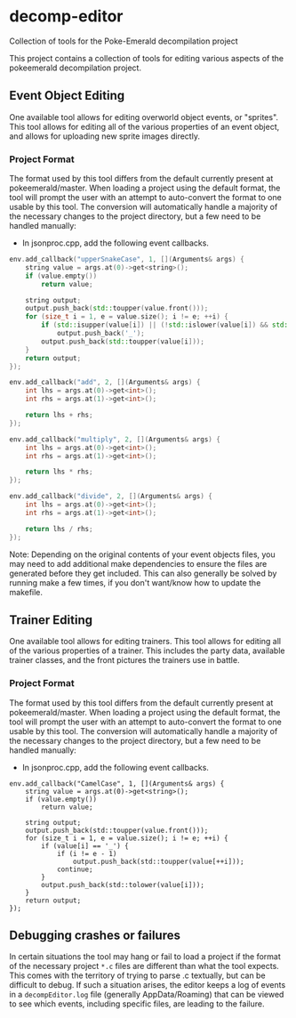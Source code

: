 # decomp-editor
Collection of tools for the Poke-Emerald decompilation project

This project contains a collection of tools for editing various aspects of the pokeemerald
decompilation project.

## Event Object Editing

One available tool allows for editing overworld object events, or "sprites". This tool allows for editing
all of the various properties of an event object, and allows for uploading new sprite images directly.

### Project Format

The format used by this tool differs from the default currently present at pokeemerald/master. When loading
a project using the default format, the tool will prompt the user with an attempt to auto-convert the format to one
usable by this tool. The conversion will automatically handle a majority of the necessary changes to the
project directory, but a few need to be handled manually:

* In jsonproc.cpp, add the following event callbacks.

```c++
env.add_callback("upperSnakeCase", 1, [](Arguments& args) {
	string value = args.at(0)->get<string>();
	if (value.empty())
		return value;

	string output;
	output.push_back(std::toupper(value.front()));
	for (size_t i = 1, e = value.size(); i != e; ++i) {
		if (std::isupper(value[i]) || (!std::islower(value[i]) && std::isalpha(value[i - 1])))
			output.push_back('_');
		output.push_back(std::toupper(value[i]));
	}
	return output;
});

env.add_callback("add", 2, [](Arguments& args) {
	int lhs = args.at(0)->get<int>();
	int rhs = args.at(1)->get<int>();

	return lhs + rhs;
});

env.add_callback("multiply", 2, [](Arguments& args) {
	int lhs = args.at(0)->get<int>();
	int rhs = args.at(1)->get<int>();

	return lhs * rhs;
});

env.add_callback("divide", 2, [](Arguments& args) {
	int lhs = args.at(0)->get<int>();
	int rhs = args.at(1)->get<int>();

	return lhs / rhs;
});
```

Note: Depending on the original contents of your event objects files, you may need to
add additional make dependencies to ensure the files are generated before they get included. This
can also generally be solved by running make a few times, if you don't want/know how to update the makefile.

## Trainer Editing

One available tool allows for editing trainers. This tool allows for editing
all of the various properties of a trainer. This includes the party data, available trainer classes, and the front pictures the trainers use in battle.

### Project Format

The format used by this tool differs from the default currently present at pokeemerald/master. When loading
a project using the default format, the tool will prompt the user with an attempt to auto-convert the format to one
usable by this tool. The conversion will automatically handle a majority of the necessary changes to the
project directory, but a few need to be handled manually:

* In jsonproc.cpp, add the following event callbacks.

```
env.add_callback("CamelCase", 1, [](Arguments& args) {
	string value = args.at(0)->get<string>();
	if (value.empty())
		return value;

	string output;
	output.push_back(std::toupper(value.front()));
	for (size_t i = 1, e = value.size(); i != e; ++i) {
		if (value[i] == '_') {
			if (i != e - 1)
				output.push_back(std::toupper(value[++i]));
			continue;
		}
		output.push_back(std::tolower(value[i]));
	}
	return output;
});
```

## Debugging crashes or failures

In certain situations the tool may hang or fail to load a project if the format of the necessary
project `*.c` files are different than what the tool expects. This comes with the territory of
trying to parse .c textually, but can be difficult to debug. If such a situation arises, the editor
keeps a log of events in a `decompEditor.log` file (generally AppData/Roaming) that can be viewed to see which events, including specific
files, are leading to the failure.